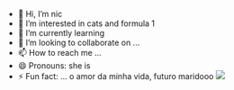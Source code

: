 - 👋 Hi, I’m nic
- 👀 I’m interested in cats and formula 1
- 🌱 I’m currently learning 
- 💞️ I’m looking to collaborate on ...
- 📫 How to reach me ...
- 😄 Pronouns: she is
- ⚡ Fun fact: ... o amor da minha vida, futuro maridooo
  ![](https://media1.tenor.com/m/CLFP8hpCzSwAAAAd/charles-leclerc-leclerc.gif)

<!---
sheispopangel/sheispopangel is a ✨ special ✨ repository because its `README.md` (this file) appears on your GitHub profile.
You can click the Preview link to take a look at your changes.
--->
